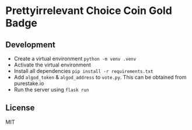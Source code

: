 # Prettyirrelevant Choice Coin Gold Badge

## Development
- Create a virtual environment `python -m venv .venv`
- Activate the virtual environment
- Install all dependencies `pip install -r requirements.txt`
- Add `algod_token` & `algod_address` to `vote.py`. This can be obtained from purestake.io
- Run the server using `flask run`

## License
MIT